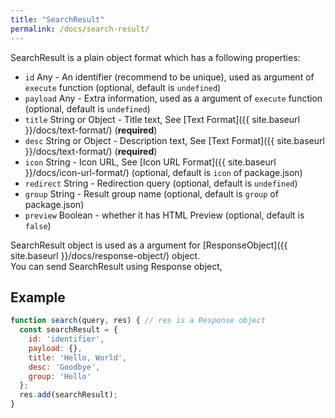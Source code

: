 ```yaml
---
title: "SearchResult"
permalink: /docs/search-result/
---
```

SearchResult is a plain object format which has a following properties:

* `id` Any - An identifier (recommend to be unique), used as argument of `execute` function (optional, default is `undefined`)
* `payload` Any - Extra information, used as a argument of `execute` function (optional, default is `undefined`) 
* `title` String or Object - Title text, See [Text Format]({{ site.baseurl }}/docs/text-format/) (**required**)
* `desc` String or Object - Description text, See [Text Format]({{ site.baseurl }}/docs/text-format/) (**required**)
* `icon` String - Icon URL, See [Icon URL Format]({{ site.baseurl }}/docs/icon-url-format/) (optional, default is `icon` of package.json)
* `redirect` String - Redirection query (optional, default is `undefined`)
* `group` String - Result group name (optional, default is `group` of package.json)
* `preview` Boolean - whether it has HTML Preview (optional, default is `false`)

  
SearchResult object is used as a argument for [ResponseObject]({{ site.baseurl }}/docs/response-object/) object.  
You can send SearchResult using Response object,

## Example

```javascript
function search(query, res) { // res is a Response object
  const searchResult = {
    id: 'identifier',
    payload: {},
    title: 'Hello, World',
    desc: 'Goodbye',
    group: 'Hello'
  };
  res.add(searchResult);
}
```
